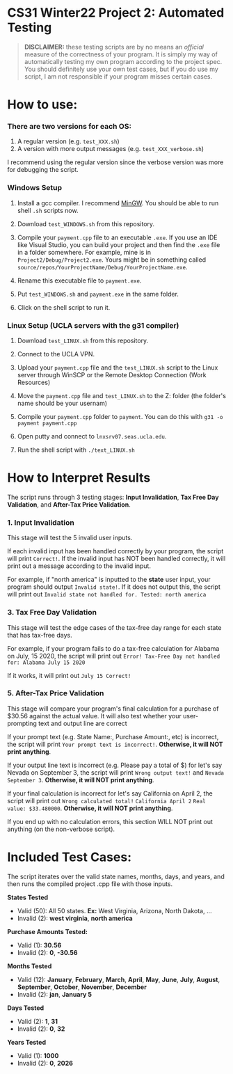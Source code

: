 # CS31 Winter22 Project 2: Automated Testing

>**DISCLAIMER:** these testing scripts are by no means an *official* measure of the correctness of your program.
It is simply my way of automatically testing my own program according to the project spec.
You should definitely use your own test cases, but if you do use my script, I am not responsible if your program misses certain cases.

# How to use:
### There are two versions for each OS: 
1. A regular version (e.g. `test_XXX.sh`)
2. A version with more output messages (e.g. `test_XXX_verbose.sh`)

I recommend using the regular version since the verbose version was more for debugging the script.

### Windows Setup
1. Install a gcc compiler. I recommend [MinGW](http://sourceforge.net/projects/mingw-w64/files/Toolchains%20targetting%20Win32/Personal%20Builds/mingw-builds/installer/mingw-w64-install.exe/download). You should be able to run shell `.sh` scripts now.

2. Download `test_WINDOWS.sh` from this repository.

3. Compile your `payment.cpp` file to an executable `.exe`.
If you use an IDE like Visual Studio, you can build your project and then find the `.exe` file in a folder somewhere. For example, mine is in `Project2/Debug/Project2.exe`. Yours might be in something called `source/repos/YourProjectName/Debug/YourProjectName.exe`.

4. Rename this executable file to `payment.exe`.

5. Put `test_WINDOWS.sh` and `payment.exe` in the same folder. 

6. Click on the shell script to run it.

### Linux Setup (UCLA servers with the g31 compiler)
1. Download `test_LINUX.sh` from this repository.

2. Connect to the UCLA VPN.

3. Upload your `payment.cpp` file and the `test_LINUX.sh` script to the Linux server through WinSCP or the Remote Desktop Connection (Work Resources)

4. Move the `payment.cpp` file and `test_LINUX.sh` to the Z: folder (the folder's name should be your usernam)

5. Compile your `payment.cpp` folder to `payment`. You can do this with `g31 -o payment payment.cpp`

6. Open putty and connect to `lnxsrv07.seas.ucla.edu`.

7. Run the shell script with `./text_LINUX.sh`

# How to Interpret Results
The script runs through 3 testing stages: **Input Invalidation**, **Tax Free Day Validation**, and **After-Tax Price Validation**.

### 1. Input Invalidation
This stage will test the 5 invalid user inputs.
  
If each invalid input has been handled correctly by your program, the script will print `Correct!`.
If the invalid input has NOT been handled correctly, it will print out a message according to the invalid input.

For example, if "north america" is inputted to the **state** user input, your program should output `Invalid state!`.
If it does not output this, the script will print out `Invalid state not handled for. Tested: north america`

### 3. Tax Free Day Validation
This stage will test the edge cases of the tax-free day range for each state that has tax-free days.

For example, if your program fails to do a tax-free calculation for Alabama on July, 15 2020, the script will print out `Error! Tax-Free Day not handled for: Alabama July 15 2020`

If it works, it will print out `July 15 Correct!`

### 5. After-Tax Price Validation
This stage will compare your program's final calculation for a purchase of $30.56 against the actual value. It will also test whether your user-prompting text and output line are correct

If your prompt text (e.g. State Name:, Purchase Amount:, etc) is incorrect, the script will print `Your prompt text is incorrect!`. **Otherwise, it will NOT print anything**.

If your output line text is incorrect (e.g. Please pay a total of $) for let's say Nevada on September 3, the script will print `Wrong output text!` and `Nevada September 3`. **Otherwise, it will NOT print anything**.

If your final calculation is incorrect for let's say California on April 2, the script will print out `Wrong calculated total!` `California April 2` `Real value: $33.480000`. **Otherwise, it will NOT print anything**.

If you end up with no calculation errors, this section WILL NOT print out anything (on the non-verbose script).

# Included Test Cases:
The script iterates over the valid state names, months, days, and years, and then runs the compiled project .cpp file with those inputs.

**States Tested**
- Valid (50): All 50 states. **Ex:** West Virginia, Arizona, North Dakota, ...
- Invalid (2): **west virginia**, **north america**

**Purchase Amounts Tested:**
- Valid (1): **30.56**
- Invalid (2): **0**, **-30.56**

**Months Tested**
- Valid (12): **January**, **February**, **March**, **April**, **May**, **June**, **July**, **August**, **September**, **October**, **November**, **December**
- Invalid (2): **jan**, **January 5**

**Days Tested**
- Valid (2): **1**, **31**
- Invalid (2): **0**, **32**

**Years Tested**
- Valid (1): **1000**
- Invalid (2): **0**, **2026**
